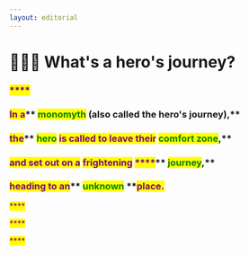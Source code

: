 ```yaml
---
layout: editorial
---
```


# 🦹🏻‍♂️ What's a hero's journey?

### <mark style="color:purple;">****</mark>

### <mark style="color:purple;">**In a**</mark>** **<mark style="color:green;">**monomyth**</mark>** **<mark style="color:purple;">**(also called the hero's journey),**</mark>&#x20;

### <mark style="color:purple;">**the**</mark>** **<mark style="color:green;">**hero**</mark>** **<mark style="color:purple;">**is called to leave their**</mark>** **<mark style="color:green;">**comfort zone**</mark><mark style="color:purple;">**,**</mark>&#x20;

### <mark style="color:purple;">**and set out on a**</mark> <mark style="color:purple;"></mark><mark style="color:purple;">frightening</mark> <mark style="color:purple;"></mark><mark style="color:purple;">****</mark>** **<mark style="color:green;">**journey**</mark><mark style="color:purple;">**,**</mark>&#x20;

### <mark style="color:purple;">**heading to an**</mark>** **<mark style="color:green;">**unknown**</mark>** **<mark style="color:purple;">**place.**</mark>

<mark style="color:purple;">****</mark>

<mark style="color:purple;">****</mark>

<mark style="color:purple;">****</mark>
